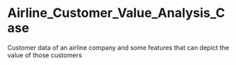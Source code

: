 # Airline_Customer_Value_Analysis_Case
Customer data of an airline company and some features that can depict the value of those customers
